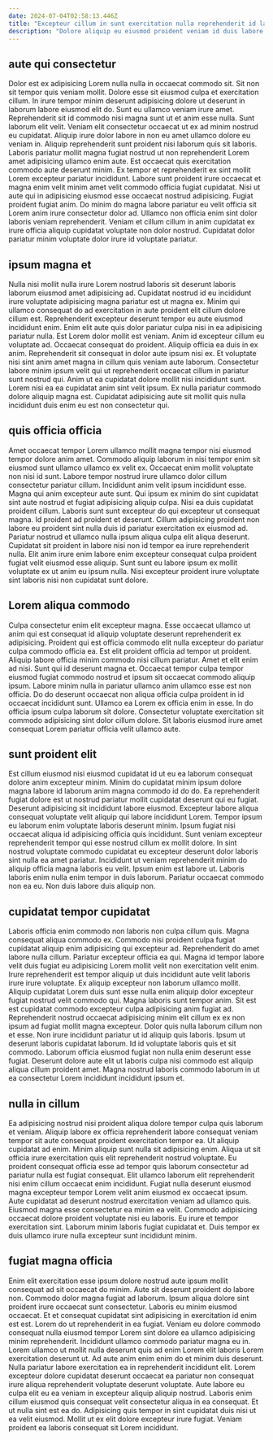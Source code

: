 ```yaml
---
date: 2024-07-04T02:58:13.446Z
title: "Excepteur cillum in sunt exercitation nulla reprehenderit id laboris id aliquip ullamco officia mollit tempor."
description: "Dolore aliquip eu eiusmod proident veniam id duis labore deserunt. Fugiat non aliqua fugiat nulla dolor incididunt officia laboris elit fugiat Lorem ex est."
---
```



## aute qui consectetur

Dolor est ex adipisicing Lorem nulla nulla in occaecat commodo sit. Sit non sit tempor quis veniam mollit. Dolore esse sit eiusmod culpa et exercitation cillum. In irure tempor minim deserunt adipisicing dolore ut deserunt in laborum labore eiusmod elit do. Sunt eu ullamco veniam irure amet. Reprehenderit sit id commodo nisi magna sunt ut et anim esse nulla. Sunt laborum elit velit. Veniam elit consectetur occaecat ut ex ad minim nostrud eu cupidatat.
Aliquip irure dolor labore in non eu amet ullamco dolore eu veniam in. Aliquip reprehenderit sunt proident nisi laborum quis sit laboris. Laboris pariatur mollit magna fugiat nostrud ut non reprehenderit Lorem amet adipisicing ullamco enim aute. Est occaecat quis exercitation commodo aute deserunt minim. Ex tempor et reprehenderit ex sint mollit Lorem excepteur pariatur incididunt. Labore sunt proident irure occaecat et magna enim velit minim amet velit commodo officia fugiat cupidatat. Nisi ut aute qui in adipisicing eiusmod esse occaecat nostrud adipisicing. Fugiat proident fugiat anim.
Do minim do magna labore pariatur eu velit officia sit Lorem anim irure consectetur dolor ad. Ullamco non officia enim sint dolor laboris veniam reprehenderit. Veniam et cillum cillum in anim cupidatat ex irure officia aliquip cupidatat voluptate non dolor nostrud. Cupidatat dolor pariatur minim voluptate dolor irure id voluptate pariatur.

## ipsum magna et

Nulla nisi mollit nulla irure Lorem nostrud laboris sit deserunt laboris laborum eiusmod amet adipisicing ad. Cupidatat nostrud id eu incididunt irure voluptate adipisicing magna pariatur est ut magna ex. Minim qui ullamco consequat do ad exercitation in aute proident elit cillum dolore cillum est. Reprehenderit excepteur deserunt tempor eu aute eiusmod incididunt enim. Enim elit aute quis dolor pariatur culpa nisi in ea adipisicing pariatur nulla.
Est Lorem dolor mollit est veniam. Anim id excepteur cillum eu voluptate ad. Occaecat consequat do proident. Aliquip officia ea duis in ex anim. Reprehenderit sit consequat in dolor aute ipsum nisi ex. Et voluptate nisi sint anim amet magna in cillum quis veniam aute laborum. Consectetur labore minim ipsum velit qui ut reprehenderit occaecat cillum in pariatur sunt nostrud qui.
Anim ut ea cupidatat dolore mollit nisi incididunt sunt. Lorem nisi ea ea cupidatat anim sint velit ipsum. Ex nulla pariatur commodo dolore aliquip magna est. Cupidatat adipisicing aute sit mollit quis nulla incididunt duis enim eu est non consectetur qui.

## quis officia officia

Amet occaecat tempor Lorem ullamco mollit magna tempor nisi eiusmod tempor dolore anim amet. Commodo aliquip laborum in nisi tempor enim sit eiusmod sunt ullamco ullamco ex velit ex. Occaecat enim mollit voluptate non nisi id sunt. Labore tempor nostrud irure ullamco dolor cillum consectetur pariatur cillum. Incididunt anim velit ipsum incididunt esse.
Magna qui anim excepteur aute sunt. Qui ipsum ex minim do sint cupidatat sint aute nostrud et fugiat adipisicing aliquip culpa. Nisi ea duis cupidatat proident cillum. Laboris sunt sunt excepteur do qui excepteur ut consequat magna. Id proident ad proident et deserunt.
Cillum adipisicing proident non labore eu proident sint nulla duis id pariatur exercitation ex eiusmod ad. Pariatur nostrud et ullamco nulla ipsum aliqua culpa elit aliqua deserunt. Cupidatat sit proident in labore nisi non id tempor ea irure reprehenderit nulla. Elit anim irure enim labore enim excepteur consequat culpa proident fugiat velit eiusmod esse aliquip. Sunt sunt eu labore ipsum ex mollit voluptate ex ut anim eu ipsum nulla. Nisi excepteur proident irure voluptate sint laboris nisi non cupidatat sunt dolore.

## Lorem aliqua commodo

Culpa consectetur enim elit excepteur magna. Esse occaecat ullamco ut anim qui est consequat id aliquip voluptate deserunt reprehenderit ex adipisicing. Proident qui est officia commodo elit nulla excepteur do pariatur culpa commodo officia ea. Est elit proident officia ad tempor ut proident.
Aliquip labore officia minim commodo nisi cillum pariatur. Amet et elit enim ad nisi. Sunt qui id deserunt magna et. Occaecat tempor culpa tempor eiusmod fugiat commodo nostrud et ipsum sit occaecat commodo aliquip ipsum.
Labore minim nulla in pariatur ullamco anim ullamco esse est non officia. Do do deserunt occaecat non aliqua officia culpa proident in id occaecat incididunt sunt. Ullamco ea Lorem ex officia enim in esse. In do officia ipsum culpa laborum sit dolore. Consectetur voluptate exercitation sit commodo adipisicing sint dolor cillum dolore. Sit laboris eiusmod irure amet consequat Lorem pariatur officia velit ullamco aute.

## sunt proident elit

Est cillum eiusmod nisi eiusmod cupidatat id ut eu ea laborum consequat dolore anim excepteur minim. Minim do cupidatat minim ipsum dolore magna labore id laborum anim magna commodo id do do. Ea reprehenderit fugiat dolore est ut nostrud pariatur mollit cupidatat deserunt qui eu fugiat. Deserunt adipisicing sit incididunt labore eiusmod. Excepteur labore aliqua consequat voluptate velit aliquip qui labore incididunt Lorem. Tempor ipsum eu laborum enim voluptate laboris deserunt minim.
Ipsum fugiat nisi occaecat aliqua id adipisicing officia quis incididunt. Sunt veniam excepteur reprehenderit tempor qui esse nostrud cillum ex mollit dolore. In sint nostrud voluptate commodo cupidatat eu excepteur deserunt dolor laboris sint nulla ea amet pariatur. Incididunt ut veniam reprehenderit minim do aliquip officia magna laboris eu velit.
Ipsum enim est labore ut. Laboris laboris enim nulla enim tempor in duis laborum. Pariatur occaecat commodo non ea eu. Non duis labore duis aliquip non.

## cupidatat tempor cupidatat

Laboris officia enim commodo non laboris non culpa cillum quis. Magna consequat aliqua commodo ex. Commodo nisi proident culpa fugiat cupidatat aliquip enim adipisicing qui excepteur ad. Reprehenderit do amet labore nulla cillum. Pariatur excepteur officia ea qui.
Magna id tempor labore velit duis fugiat eu adipisicing Lorem mollit velit non exercitation velit enim. Irure reprehenderit est tempor aliquip ut duis incididunt aute velit laboris irure irure voluptate. Ex aliquip excepteur non laborum ullamco mollit. Aliquip cupidatat Lorem duis sunt esse nulla enim aliquip dolor excepteur fugiat nostrud velit commodo qui. Magna laboris sunt tempor anim. Sit est est cupidatat commodo excepteur culpa adipisicing anim fugiat ad. Reprehenderit nostrud occaecat adipisicing minim elit cillum ex ex non ipsum ad fugiat mollit magna excepteur. Dolor quis nulla laborum cillum non et esse.
Non irure incididunt pariatur ut id aliquip quis laboris. Ipsum ut deserunt laboris cupidatat laborum. Id id voluptate laboris quis et sit commodo. Laborum officia eiusmod fugiat non nulla enim deserunt esse fugiat. Deserunt dolore aute elit ut laboris culpa nisi commodo est aliquip aliqua cillum proident amet. Magna nostrud laboris commodo laborum in ut ea consectetur Lorem incididunt incididunt ipsum et.

## nulla in cillum

Ea adipisicing nostrud nisi proident aliqua dolore tempor culpa quis laborum et veniam. Aliquip labore ex officia reprehenderit labore consequat veniam tempor sit aute consequat proident exercitation tempor ea. Ut aliquip cupidatat ad enim. Minim aliquip sunt nulla sit adipisicing enim. Aliqua ut sit officia irure exercitation quis elit reprehenderit nostrud voluptate. Eu proident consequat officia esse ad tempor quis laborum consectetur ad pariatur nulla est fugiat consequat.
Elit ullamco laborum elit reprehenderit nisi enim cillum occaecat enim incididunt. Fugiat nulla deserunt eiusmod magna excepteur tempor Lorem velit anim eiusmod ex occaecat ipsum. Aute cupidatat ad deserunt nostrud exercitation veniam ad ullamco quis. Eiusmod magna esse consectetur ea minim ea velit.
Commodo adipisicing occaecat dolore proident voluptate nisi eu laboris. Eu irure et tempor exercitation sint. Laborum minim laboris fugiat cupidatat et. Duis tempor ex duis ullamco irure nulla excepteur sunt incididunt minim.

## fugiat magna officia

Enim elit exercitation esse ipsum dolore nostrud aute ipsum mollit consequat ad sit occaecat do minim. Aute sit deserunt proident do labore non. Commodo dolor magna fugiat ad laborum. Ipsum aliqua dolore sint proident irure occaecat sunt consectetur. Laboris eu minim eiusmod occaecat. Et et consequat cupidatat sint adipisicing in exercitation id enim est est. Lorem do ut reprehenderit in ea fugiat. Veniam eu dolore commodo consequat nulla eiusmod tempor Lorem sint dolore ea ullamco adipisicing minim reprehenderit.
Incididunt ullamco commodo pariatur magna eu in. Lorem ullamco ut mollit nulla deserunt quis ad enim Lorem elit laboris Lorem exercitation deserunt ut. Ad aute anim enim enim do et minim duis deserunt. Nulla pariatur labore exercitation ea in reprehenderit incididunt elit.
Lorem excepteur dolore cupidatat deserunt occaecat ea pariatur non consequat irure aliqua reprehenderit voluptate deserunt voluptate. Aute labore eu culpa elit eu ea veniam in excepteur aliquip aliquip nostrud. Laboris enim cillum eiusmod quis consequat velit consectetur aliqua in ea consequat. Et ut nulla sint est ea do. Adipisicing quis tempor in sint cupidatat duis nisi ut ea velit eiusmod. Mollit ut ex elit dolore excepteur irure fugiat. Veniam proident ea laboris consequat sit Lorem incididunt.

